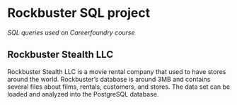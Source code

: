 # Rockbuster SQL project
*SQL queries used on Careerfoundry course*

## Rockbuster Stealth LLC

Rockbuster Stealth LLC is a movie rental company that used to have stores around the world. Rockbuster’s database is around 3MB and contains several files about films, rentals, customers, and stores. The data set can be loaded and analyzed into the PostgreSQL database.

